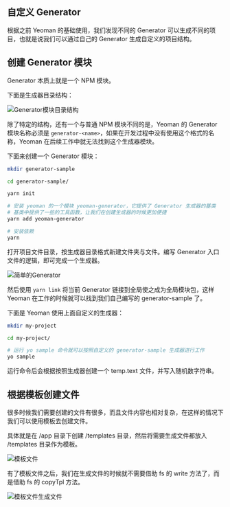 ## 自定义 Generator

根据之前 Yeoman 的基础使用，我们发现不同的 Generator 可以生成不同的项目，也就是说我们可以通过自己的 Generator 生成自定义的项目结构。

## 创建 Generator 模块

Generator 本质上就是一个 NPM 模块。

下面是生成器目录结构：

![Generator模块目录结构](https://i.loli.net/2020/11/09/A5vmg3PLKWHuaGl.png)

除了特定的结构，还有一个与普通 NPM 模块不同的是，Yeoman 的 Generator 模块名称必须是 `generator-<name>`，如果在开发过程中没有使用这个格式的名称，Yeoman 在后续工作中就无法找到这个生成器模块。

下面来创建一个 Generator 模块：

```bash
mkdir generator-sample

cd generator-sample/

yarn init

# 安装 yeoman 的一个模块 yeoman-generator，它提供了 Generator 生成器的基类
# 基类中提供了一些的工具函数，让我们在创建生成器的时候更加便捷
yarn add yeoman-generator   

# 安装依赖
yarn
```

打开项目文件目录，按生成器目录格式新建文件夹与文件。编写 Generator 入口文件的逻辑，即可完成一个生成器。

![简单的Generator](https://i.loli.net/2020/11/09/DIFOTWhbi6Bs1Md.png)

然后使用 `yarn link` 将当前 Generator 链接到全局使之成为全局模块包，这样 Yeoman 在工作的时候就可以找到我们自己编写的 generator-sample 了。

下面是 Yeoman 使用上面自定义的生成器：

```bash
mkdir my-project

cd my-project/

# 运行 yo sample 命令就可以按照自定义的 generator-sample 生成器进行工作
yo sample
```

运行命令后会根据按照生成器创建一个 temp.text 文件，并写入随机数字符串。

## 根据模板创建文件

很多时候我们需要创建的文件有很多，而且文件内容也相对复杂，在这样的情况下我们可以使用模板去创建文件。

具体就是在 /app 目录下创建 /templates 目录，然后将需要生成文件都放入 /templates 目录作为模板。

![模板文件](https://i.loli.net/2020/11/09/RvCyL2oGaiwUSbn.png)

有了模板文件之后，我们在生成文件的时候就不需要借助 fs 的 write 方法了，而是借助 fs 的 copyTpl 方法。

![模板文件生成文件](https://i.loli.net/2020/11/09/jKNxXc5w3aZ6yue.png)